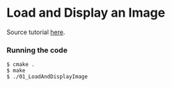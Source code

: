 # Load and Display an Image

Source tutorial [here](https://docs.opencv.org/master/db/deb/tutorial_display_image.html).

### Running the code
```
$ cmake .
$ make
$ ./01_LoadAndDisplayImage
```
